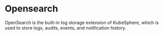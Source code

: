 # Opensearch

OpenSearch is the built-in log storage extension of KubeSphere, which is used to store logs, audits, events, and notification history.
